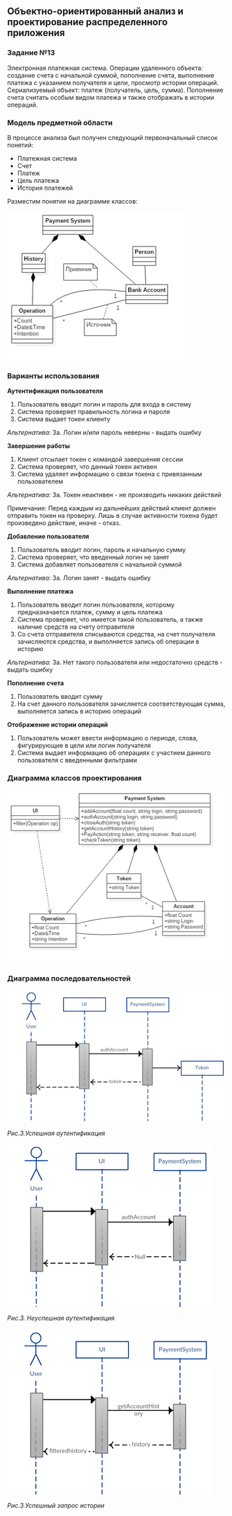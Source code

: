 ## Объектно-ориентированный анализ и проектирование распределенного приложения ##
### Задание №13 ###
Электронная платежная система. Операции удаленного объекта: создание счета с начальной суммой, пополнение счета, выполнение платежа с указанием получателя и цели, просмотр истории операций. Сериализуемый объект: платеж (получатель, цель, сумма). Пополнение счета считать особым видом
платежа и также отображать в истории операций.

### Модель предметной области ###
В процессе анализа был получен следующий первоначальный список понятий:

- Платежная система
- Счет
- Платеж
- Цель платежа
- История платежей

Разместим понятия на диаграмме классов: 

![](https://github.com/zkoalexey/base_of_payment_system/blob/master/diagr.png)

### Варианты использования ###

**Аутентификация пользователя**

1. Пользователь вводит логин и пароль для входа в систему
2. Система проверяет правильность логина и пароля
3. Система выдает токен клиенту

*Альтернатива:* 3а. Логин и/или пароль неверны - выдать ошибку

**Завершение работы**

1. Клиент отсылает токен с командой завершения сессии
2. Система проверяет, что данный токен активен
3. Система удаляет информацию о связи токена с привязанным пользователем

*Альтернатива:* 3а. Токен неактивен - не производить никаких действий

Примечание: Перед каждым из дальнейших действий клиент должен отправить токен на проверку. Лишь в случае активности токена будет произведено действие, иначе - отказ.


**Добавление пользователя**

1. Пользователь вводит логин, пароль и начальную сумму
2. Система проверяет, что введенный логин не занят
3. Система добавляет пользователя с начальной суммой

*Альтернатива:* 3а. Логин занят - выдать ошибку

**Выполнение платежа**

1. Пользователь вводит логин пользователя, которому предназначается платеж, сумму и цель платежа
2. Система проверяет, что имеется такой пользователь, а также наличие средств на счету отправителя
3. Со счета отправителя списываются средства, на счет получателя зачисляются средства, и выполняется запись об операции в историю

*Альтернатива:* 3а. Нет такого пользователя или недостаточно средств - выдать ошибку

**Пополнение счета**

1. Пользователь вводит сумму
2. На счет данного пользователя зачисляется соответствующая сумма, выполняется запись в историю операций

**Отображение истории операций**

1. Пользователь может ввести информацию о периоде, слова, фигурирующие в цели или логин получателя
2. Система выдает информацию об операциях с участием данного пользователя с введенными фильтрами

### Диаграмма классов проектирования

![](https://github.com/zkoalexey/base_of_payment_system/blob/master/diagr2.png)

### Диаграмма последовательностей

![](https://github.com/zkoalexey/base_of_payment_system/blob/master/usecase.png)

*Рис.3.Успешная аутентификация*

![](https://github.com/zkoalexey/base_of_payment_system/blob/master/usecase2.png)

*Рис.3. Неуспешная аутентификация*

![](https://github.com/zkoalexey/base_of_payment_system/blob/master/usecase3.png)

*Рис.3.Успешный запрос истории*